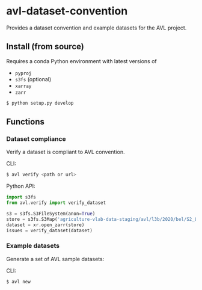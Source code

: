 # avl-dataset-convention

Provides a dataset convention and example datasets for the AVL project.


## Install (from source)

Requires a conda Python environment with latest versions of 
* `pyproj`
* `s3fs` (optional)
* `xarray`
* `zarr`

```bash
$ python setup.py develop
```

## Functions

### Dataset compliance

Verify a dataset is compliant to AVL convention.

CLI:
```bash
$ avl verify <path or url> 
```

Python API:
```python
import s3fs
from avl.verify import verify_dataset

s3 = s3fs.S3FileSystem(anon=True)
store = s3fs.S3Map('agriculture-vlab-data-staging/avl/l3b/2020/bel/S2_L3B_LAI_31UFS.zarr', s3=s3)
dataset = xr.open_zarr(store) 
issues = verify_dataset(dataset)
```

### Example datasets

Generate a set of AVL sample datasets:

CLI:
```bash
$ avl new
```
